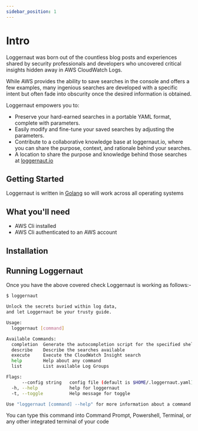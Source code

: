 ```yaml
---
sidebar_position: 1
---
```


# Intro

Loggernaut was born out of the countless blog posts and experiences shared by security professionals and developers who uncovered critical insights hidden away in AWS CloudWatch Logs.

While AWS provides the ability to save searches in the console and offers a few examples, many ingenious searches are developed with a specific intent but often fade into obscurity once the desired information is obtained.

Loggernaut empowers you to:

- Preserve your hard-earned searches in a portable YAML format, complete with parameters.
- Easily modify and fine-tune your saved searches by adjusting the parameters.
- Contribute to a collaborative knowledge base at loggernaut.io, where you can share the purpose, context, and rationale behind your searches.
- A location to share the purpose and knowledge behind those searches at [loggernaut.io](https://loggernaut.io)

## Getting Started

Loggernaut is written in [Golang](https://go.dev/) so will work across all operating systems

## What you'll need

- AWS Cli installed
- AWS Cli authenticated to an AWS account

## Installation



## Running Loggernaut

Once you have the above covered check Loggernaut is working as follows:-

```bash
$ loggernaut 

Unlock the secrets buried within log data,
and let Loggernaut be your trusty guide.

Usage:
  loggernaut [command]

Available Commands:
  completion  Generate the autocompletion script for the specified shell
  describe    Describe the searches available
  execute     Execute the CloudWatch Insight search
  help        Help about any command
  list        List available Log Groups

Flags:
      --config string   config file (default is $HOME/.loggernaut.yaml)
  -h, --help            help for loggernaut
  -t, --toggle          Help message for toggle

Use "loggernaut [command] --help" for more information about a command.

```

You can type this command into Command Prompt, Powershell, Terminal, or any other integrated terminal of your code
